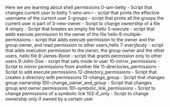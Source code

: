 Here we are learning about shell permissions
0-iam-betty - Script that changes current user to betty
1-who-am-i - script that prints the effective username of the current user
2-groups - script that prints all the groups the current user is part of
3-new-owner - Script to change ownership of a file
4-empty - Script that breates an empty file hello
5-execute - script that adds execute permission to the owner of the file hello
6-multiple-permissions -  script that adds execute permission to the owner and the group owner, and read permission to other users,hello
7-everybody - script that adds execution permission to the owner, the group owner and the other users, hello file
8-James-Bond - script that grants permission only to other users
9-John-Doe - script that sets mode to user
10-mirror_permissions - Script to mirror permissions from another file
11-directories_permissions - Script to add execute permissions
12-directory_permissions - Script that creates a directory with permissions
13-change_group - Script that changes group ownership
100-change_owner_and_group - Script that changes group and owner permissions
101-symbolic_link_permissions - Script to change permissions of a symbolic link
102-if_only - Script to change ownership only if owned by a certain user
